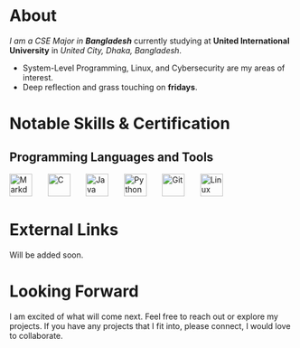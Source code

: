 # About

*I am a CSE Major in **Bangladesh*** currently studying at **United International University** in *United City, Dhaka, Bangladesh*. 
- System-Level Programming, Linux, and Cybersecurity are my areas of interest.  
- Deep reflection and grass touching on **fridays**. 
  
# Notable Skills & Certification

## Programming Languages and Tools
<p align="left">
  <img src="https://cdn.jsdelivr.net/gh/devicons/devicon/icons/markdown/markdown-original.svg" alt="Markdown" width="40" height="40"/>
  &nbsp;&nbsp;&nbsp;&nbsp;&nbsp;
  <img src="https://upload.wikimedia.org/wikipedia/commons/1/18/C_Programming_Language.svg" alt="C" width="40" height="40"/>
  &nbsp;&nbsp;&nbsp;&nbsp;&nbsp;
  <img src="https://cdn.jsdelivr.net/gh/devicons/devicon/icons/java/java-original.svg" alt="Java" width="40" height="40"/>
  &nbsp;&nbsp;&nbsp;&nbsp;&nbsp;
  <img src="https://cdn.jsdelivr.net/gh/devicons/devicon/icons/python/python-original.svg" alt="Python" width="40" height="40"/>
  &nbsp;&nbsp;&nbsp;&nbsp;&nbsp;
  <img src="https://cdn.jsdelivr.net/gh/devicons/devicon/icons/git/git-original.svg" alt="Git" width="40" height="40"/>
  &nbsp;&nbsp;&nbsp;&nbsp;&nbsp;
  <img src="https://cdn.jsdelivr.net/gh/devicons/devicon/icons/linux/linux-original.svg" alt="Linux" width="40" height="40"/>
</p>

# External Links

Will be added soon. 

# Looking Forward

I am excited of what will come next. Feel free to reach out or explore my projects. If you have any projects that I fit into, please connect, I would love to collaborate. 

<!--
**azm4/azm4** is a ✨ _special_ ✨ repository because its `README.md` (this file) appears on your GitHub profile.

Here are some ideas to get you started:

- 🔭 I’m currently working on ...
- 🌱 I’m currently learning ...
- 👯 I’m looking to collaborate on ...
- 🤔 I’m looking for help with ...
- 💬 Ask me about ...
- 📫 How to reach me: ...
- 😄 Pronouns: ...
- ⚡ Fun fact: ...
-->
